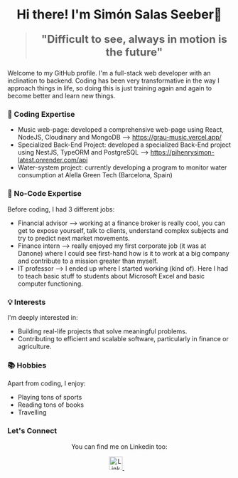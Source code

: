 <h1 align="center">Hi there! I'm Simón Salas Seeber👋</h1>


<blockquote style="font-size: 24px;">
  <p align="center">
    <strong>"Difficult to see, always in motion is the future"</strong>
  </p>
</blockquote>

Welcome to my GitHub profile. I'm a full-stack web developer with an inclination to backend. Coding has been very transformative in the way I approach things in life, so doing this is just training again and again to become better and learn new things.

### 🚀 Coding Expertise


- Music web-page: developed a comprehensive web-page using React, NodeJS, Cloudinary and MongoDB --> https://grau-music.vercel.app/
- Specialized Back-End Project: developed a specialized Back-End project using NestJS, TypeORM and PostgreSQL --> https://pihenrysimon-latest.onrender.com/api
- Water-system project: currently developing a program to monitor water consumption at Alella Green Tech (Barcelona, Spain)

### 🐙 No-Code Expertise

Before coding, I had 3 different jobs:
- Financial advisor --> working at a finance broker is really cool, you can get to expose yourself, talk to clients, understand complex subjects and try to predict next market movements.
- Finance intern --> really enjoyed my first corporate job (it was at Danone) where I could see first-hand how is it to work at a big company and contribute to a mission greater than myself.
- IT professor --> I ended up where I started working (kind of). Here I had to teach basic stuff to students about Microsoft Excel and basic computer functioning.

### 💡 Interests

I'm deeply interested in:

- Building real-life projects that solve meaningful problems.
- Contributing to efficient and scalable software, particularly in finance or agriculture.

### 📚 Hobbies

Apart from coding, I enjoy:

- Playing tons of sports
- Reading tons of books
- Travelling


### Let's Connect

<p align="center">
  You can find me on Linkedin too:
</p>

<p align="center">
  <a href="https://linkedin.com/in/ujjwalsharma01](https://www.linkedin.com/in/sim%C3%B3n-salas-seeber-138112144/">
    <img src="https://raw.githubusercontent.com/rahuldkjain/github-profile-readme-generator/master/src/images/icons/Social/linked-in-alt.svg" alt="LinkedIn" height="30" />
  </a>&nbsp;&nbsp;&nbsp;
</p>
